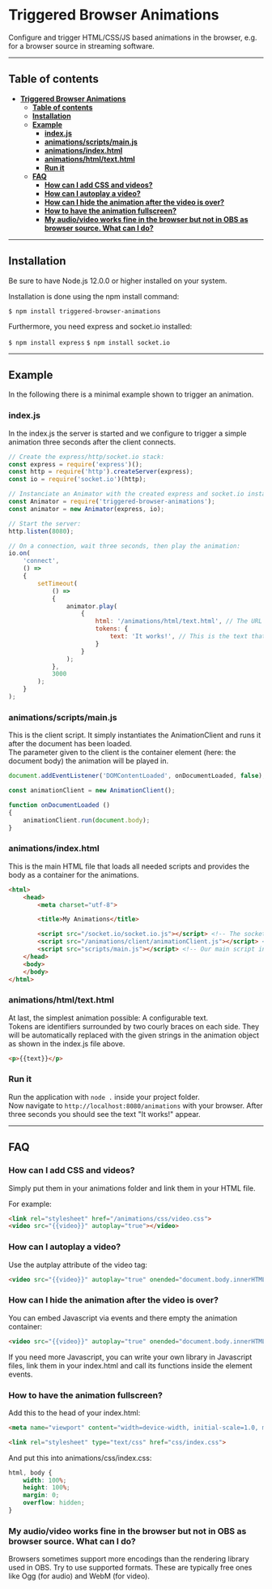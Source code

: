 # **Triggered Browser Animations**

Configure and trigger HTML/CSS/JS based animations in the browser, e.g. for a browser source in streaming software.

<hr>

## **Table of contents**

- [**Triggered Browser Animations**](#triggered-browser-animations)
    - [**Table of contents**](#table-of-contents)
    - [**Installation**](#installation)
    - [**Example**](#example)
        - [**index.js**](#indexjs)
        - [**animations/scripts/main.js**](#animationsscriptsmainjs)
        - [**animations/index.html**](#animationsindexhtml)
        - [**animations/html/text.html**](#animationshtmltexthtml)
        - [**Run it**](#run-it)
    - [**FAQ**](#faq)
        - [**How can I add CSS and videos?**](#how-can-i-add-css-and-videos)
        - [**How can I autoplay a video?**](#how-can-i-autoplay-a-video)
        - [**How can I hide the animation after the video is over?**](#how-can-i-hide-the-animation-after-the-video-is-over)
        - [**How to have the animation fullscreen?**](#how-to-have-the-animation-fullscreen)
        - [**My audio/video works fine in the browser but not in OBS as browser source. What can I do?**](#my-audiovideo-works-fine-in-the-browser-but-not-in-obs-as-browser-source-what-can-i-do)

<hr>

## **Installation**

Be sure to have Node.js 12.0.0 or higher installed on your system.

Installation is done using the npm install command:

`$ npm install triggered-browser-animations`

Furthermore, you need express and socket.io installed:

`$ npm install express`
`$ npm install socket.io`

<hr>

## **Example**

In the following there is a minimal example shown to trigger an animation.

### **index.js**

In the index.js the server is started and we configure to trigger a simple animation three seconds after the client connects.

```javascript
// Create the express/http/socket.io stack:
const express = require('express')();
const http = require('http').createServer(express);
const io = require('socket.io')(http);

// Instanciate an Animator with the created express and socket.io instances:
const Animator = require('triggered-browser-animations');
const animator = new Animator(express, io);

// Start the server:
http.listen(8080);

// On a connection, wait three seconds, then play the animation:
io.on(
    'connect',
    () =>
    {
        setTimeout(
            () =>
            {
                animator.play(
                    {
                        html: '/animations/html/text.html', // The URL to the animations's HTML file.
                        tokens: {
                            text: 'It works!', // This is the text that will be displayed in the animation.
                        }
                    }
                );
            },
            3000
        );
    }
);
```

### **animations/scripts/main.js**

This is the client script. It simply instantiates the AnimationClient and runs it after the document has been loaded. \
The parameter given to the client is the container element (here: the document body) the animation will be played in.

```javascript
document.addEventListener('DOMContentLoaded', onDocumentLoaded, false);

const animationClient = new AnimationClient();

function onDocumentLoaded ()
{
    animationClient.run(document.body);
}
```

### **animations/index.html**

This is the main HTML file that loads all needed scripts and provides the body as a container for the animations.

```html
<html>
    <head>
        <meta charset="utf-8">

        <title>My Animations</title>

	    <script src="/socket.io/socket.io.js"></script> <!-- The socket.io dependency -->
	    <script src="/animations/client/animationClient.js"></script> <!-- The client script for the AnimationClient class -->
        <script src="scripts/main.js"></script> <!-- Our main script in that the animation client is instantiated. -->
    </head>
    <body>
    </body>
</html>
```

### **animations/html/text.html**

At last, the simplest animation possible: A configurable text. \
Tokens are identifiers surrounded by two courly braces on each side. They will be automatically replaced with the given strings in the
animation object as shown in the index.js file above.

```html
<p>{{text}}</p>
```

### **Run it**

Run the application with `node .` inside your project folder. \
Now navigate to `http://localhost:8080/animations` with your browser. After three seconds you should see the text "It works!" appear.

<hr>

## **FAQ**

### **How can I add CSS and videos?**

Simply put them in your animations folder and link them in your HTML file.

For example:

```html
<link rel="stylesheet" href="/animations/css/video.css">
<video src="{{video}}" autoplay="true"></video>
```

### **How can I autoplay a video?**

Use the autplay attribute of the video tag:

```html
<video src="{{video}}" autoplay="true" onended="document.body.innerHTML = '';"></video>
```

### **How can I hide the animation after the video is over?**

You can embed Javascript via events and there empty the animation container:

```html
<video src="{{video}}" autoplay="true" onended="document.body.innerHTML = '';"></video>
```

If you need more Javascript, you can write your own library in Javascript files, link them in your index.html and call its functions
inside the element events.

### **How to have the animation fullscreen?**

Add this to the head of your index.html:

```html
<meta name="viewport" content="width=device-width, initial-scale=1.0, maximum-scale=1.0, minimum-scale=1.0, user-scalable=0">

<link rel="stylesheet" type="text/css" href="css/index.css">
```

And put this into animations/css/index.css:
```css
html, body {
    width: 100%;
    height: 100%;
    margin: 0;
    overflow: hidden;
}
```

### **My audio/video works fine in the browser but not in OBS as browser source. What can I do?**

Browsers sometimes support more encodings than the rendering library used in OBS. Try to use supported formats. These are typically free
ones like Ogg (for audio) and WebM (for video).
